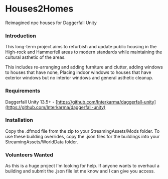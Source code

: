 # Houses2Homes
Reimagined npc houses for Daggerfall Unity

### Introduction

This long-term project aims to refurbish and update public housing in the High-rock and Hammerfell areas to modern standards while maintaining the cultural asthetic of the areas.

This includes re-arranging and adding furniture and clutter, adding windows to houses that have none, Placing indoor windows to houses that have exterior windows but no interior windows and general asthetic cleanup.

### Requirements

Daggerfall Unity 13.5+ - [https://github.com/Interkarma/daggerfall-unity](https://github.com/Interkarma/daggerfall-unity)

### Installation

Copy the .dfmod file from the zip to your StreamingAssets/Mods folder.
To use these building overrides, copy the .json files for the buildings into your StreamingAssets/WorldData folder.

### Volunteers Wanted

As this is a huge project I'm looking for help. If anyone wants to overhaul a building and submit the .json file let me know and I can give you access.
